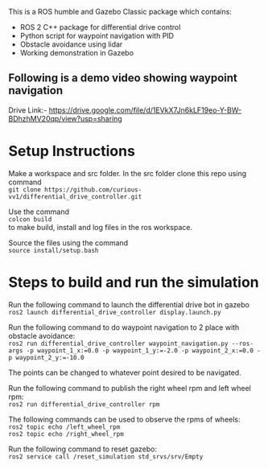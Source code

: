 This is a ROS humble and Gazebo Classic package which contains:
- ROS 2 C++ package for differential drive control
- Python script for waypoint navigation with PID
- Obstacle avoidance using lidar
- Working demonstration in Gazebo

## Following is a demo video showing waypoint navigation

Drive Link:- https://drive.google.com/file/d/1EVkX7Jn6kLF19eo-Y-BW-BDhzhMV20qp/view?usp=sharing

# Setup Instructions

Make a workspace and src folder. In the src folder clone this repo using command   
`git clone https://github.com/curious-vv1/differential_drive_controller.git`

Use the command  
`colcon build`  
to make build, install and log files in the ros workspace.

Source the files using the command  
`source install/setup.bash`

# Steps to build and run the simulation

Run the following command to launch the differential drive bot in gazebo  
`ros2 launch differential_drive_controller display.launch.py`

Run the following command to do waypoint navigation to 2 place with obstacle avoidance:    
`ros2 run differential_drive_controller waypoint_navigation.py --ros-args -p waypoint_1_x:=0.0 -p waypoint_1_y:=-2.0 -p waypoint_2_x:=0.0 -p waypoint_2_y:=-10.0`

The points can be changed to whatever point desired to be navigated.

Run the following command to publish the right wheel rpm and left wheel rpm:   
`ros2 run differential_drive_controller rpm`

The following commands can be used to observe the rpms of wheels:    
`ros2 topic echo /left_wheel_rpm`  
`ros2 topic echo /right_wheel_rpm`

Run the following command to reset gazebo:    
`ros2 service call /reset_simulation std_srvs/srv/Empty`

